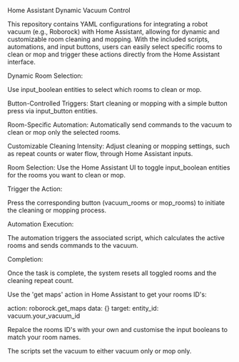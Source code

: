 Home Assistant Dynamic Vacuum Control

This repository contains YAML configurations for integrating a robot vacuum (e.g., Roborock) with Home Assistant, allowing for dynamic and customizable room cleaning and mopping. With the included scripts, automations, and input buttons, users can easily select specific rooms to clean or mop and trigger these actions directly from the Home Assistant interface.

Dynamic Room Selection:

Use input_boolean entities to select which rooms to clean or mop.

Button-Controlled Triggers:
Start cleaning or mopping with a simple button press via input_button entities.

Room-Specific Automation:
Automatically send commands to the vacuum to clean or mop only the selected rooms.

Customizable Cleaning Intensity:
Adjust cleaning or mopping settings, such as repeat counts or water flow, through Home Assistant inputs.

Room Selection:
Use the Home Assistant UI to toggle input_boolean entities for the rooms you want to clean or mop.

Trigger the Action:

Press the corresponding button (vacuum_rooms or mop_rooms) to initiate the cleaning or mopping process.

Automation Execution:

The automation triggers the associated script, which calculates the active rooms and sends commands to the vacuum.

Completion:

Once the task is complete, the system resets all toggled rooms and the cleaning repeat count.

Use the 'get maps' action in Home Assistant to get your rooms ID's:

  action: roborock.get_maps
data: {}
target:
  entity_id: vacuum.your_vacuum_id

Repalce the rooms ID's with your own and customise the input booleans to match your room names. 

The scripts set the vacuum to either vacuum only or mop only. 
